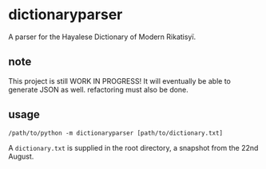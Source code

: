 # dictionaryparser

A parser for the Hayalese Dictionary of Modern Rikatisyï.

## note

This project is still WORK IN PROGRESS! It will eventually be able to generate JSON as well. refactoring must also be done.

## usage

`/path/to/python -m dictionaryparser [path/to/dictionary.txt]`

A `dictionary.txt` is supplied in the root directory, a snapshot from the 22nd August.
